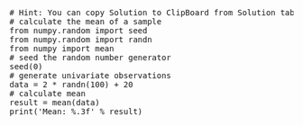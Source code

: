 <pre class="file" data-target="clipboard">
# Hint: You can copy Solution to ClipBoard from Solution tab in Step 5
# calculate the mean of a sample
from numpy.random import seed
from numpy.random import randn
from numpy import mean
# seed the random number generator
seed(0)
# generate univariate observations
data = 2 * randn(100) + 20
# calculate mean
result = mean(data)
print('Mean: %.3f' % result)
</pre>

